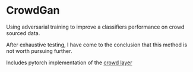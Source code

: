# CrowdGan

Using adversarial training to improve a classifiers performance on crowd sourced data.

After exhaustive testing, I have come to the conclusion that this method is not worth pursuing further.

Includes pytorch implementation of the [crowd layer](https://arxiv.org/abs/1709.01779)
